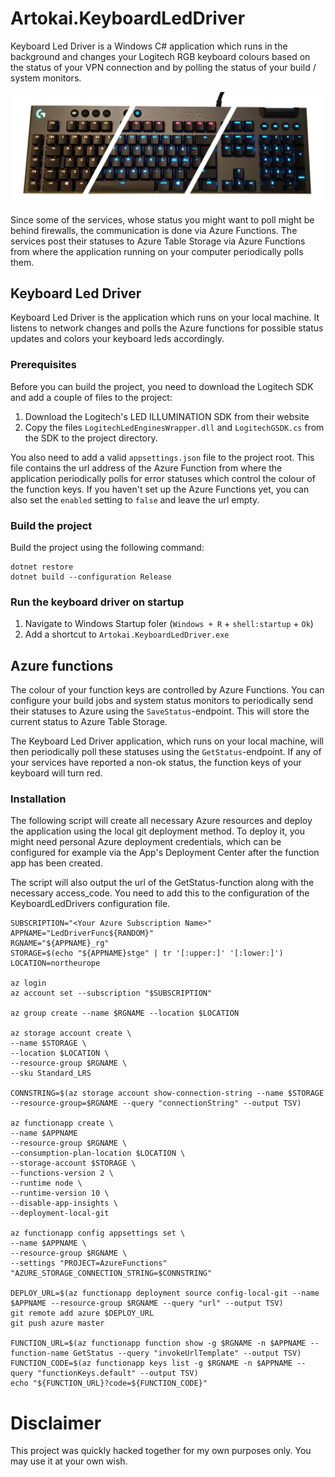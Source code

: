 # Artokai.KeyboardLedDriver

Keyboard Led Driver is a Windows C# application which runs in the background and changes your 
Logitech RGB keyboard colours based on the status of your VPN connection and by
polling the status of your build / system monitors.

![Keyboard leds in use](docs/keyboard.png)

Since some of the services, whose status you might want to poll might be behind firewalls,
the communication is done via Azure Functions. The services post their statuses to
Azure Table Storage via Azure Functions from where the application running on your computer
periodically polls them.

## Keyboard Led Driver

Keyboard Led Driver is the application which runs on your local machine. It listens to network changes 
and polls the Azure functions for possible status updates and colors your keyboard leds accordingly.

### Prerequisites

Before you can build the project, you need to download the Logitech SDK and add a couple of files to the project:

1. Download the Logitech's LED ILLUMINATION SDK from their website
2. Copy the files `LogitechLedEnginesWrapper.dll` and `LogitechGSDK.cs` from the SDK to the project directory. 

You also need to add a valid `appsettings.json` file to the project root. This file contains the url address of the Azure Function from where the application periodically polls for error statuses which control the colour of the function keys. If you haven't set up the Azure Functions yet, you can also set the `enabled` setting to `false` and leave the url empty.

### Build the project

Build the project using the following command:

```
dotnet restore
dotnet build --configuration Release
```

### Run the keyboard driver on startup

1. Navigate to Windows Startup foler (`Windows + R` + `shell:startup` + `Ok`)
2. Add a shortcut to `Artokai.KeyboardLedDriver.exe`

## Azure functions

The colour of your function keys are controlled by Azure Functions. 
You can configure your build jobs and system status monitors to 
periodically send their statuses to Azure using the `SaveStatus`-endpoint.
This will store the current status to Azure Table Storage.

The Keyboard Led Driver application, which runs on your local machine,
will then periodically poll these statuses using the `GetStatus`-endpoint.
If any of your services have reported a non-ok status, the function keys
of your keyboard will turn red. 

### Installation

The following script will create all necessary Azure resources and 
deploy the application using the local git deployment method. 
To deploy it, you might need personal Azure deployment credentials, 
which can be configured for example via the App's Deployment Center 
after the function app has been created.

The script will also output the url of the GetStatus-function along 
with the necessary access_code. You need to add this to the configuration
of the KeyboardLedDrivers configuration file.

```
SUBSCRIPTION="<Your Azure Subscription Name>"
APPNAME="LedDriverFunc${RANDOM}"
RGNAME="${APPNAME}_rg"
STORAGE=$(echo "${APPNAME}stge" | tr '[:upper:]' '[:lower:]')
LOCATION=northeurope

az login
az account set --subscription "$SUBSCRIPTION"

az group create --name $RGNAME --location $LOCATION

az storage account create \
--name $STORAGE \
--location $LOCATION \
--resource-group $RGNAME \
--sku Standard_LRS

CONNSTRING=$(az storage account show-connection-string --name $STORAGE --resource-group=$RGNAME --query "connectionString" --output TSV)

az functionapp create \
--name $APPNAME
--resource-group $RGNAME \
--consumption-plan-location $LOCATION \
--storage-account $STORAGE \
--functions-version 2 \
--runtime node \
--runtime-version 10 \
--disable-app-insights \
--deployment-local-git

az functionapp config appsettings set \
--name $APPNAME \
--resource-group $RGNAME \
--settings "PROJECT=AzureFunctions" "AZURE_STORAGE_CONNECTION_STRING=$CONNSTRING"

DEPLOY_URL=$(az functionapp deployment source config-local-git --name $APPNAME --resource-group $RGNAME --query "url" --output TSV)
git remote add azure $DEPLOY_URL
git push azure master

FUNCTION_URL=$(az functionapp function show -g $RGNAME -n $APPNAME --function-name GetStatus --query "invokeUrlTemplate" --output TSV)
FUNCTION_CODE=$(az functionapp keys list -g $RGNAME -n $APPNAME --query "functionKeys.default" --output TSV)
echo "${FUNCTION_URL}?code=${FUNCTION_CODE}"

```

# Disclaimer

This project was quickly hacked together for my own purposes only. 
You may use it at your own wish.